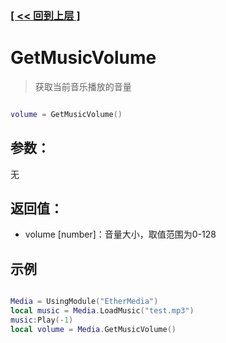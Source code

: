 ### [[ << 回到上层 ]](README.md)

# GetMusicVolume

> 获取当前音乐播放的音量

```lua

volume = GetMusicVolume()

```

## 参数：

无

## 返回值：

+ volume [number]：音量大小，取值范围为0-128

## 示例

```lua

Media = UsingModule("EtherMedia")
local music = Media.LoadMusic("test.mp3")
music:Play(-1)
local volume = Media.GetMusicVolume()

```
